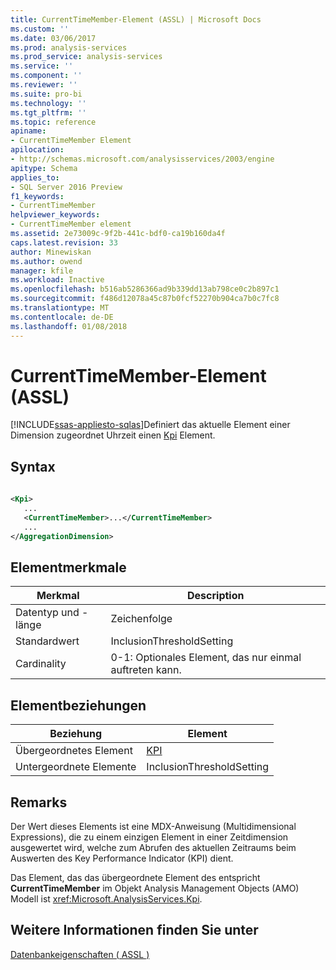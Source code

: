```yaml
---
title: CurrentTimeMember-Element (ASSL) | Microsoft Docs
ms.custom: ''
ms.date: 03/06/2017
ms.prod: analysis-services
ms.prod_service: analysis-services
ms.service: ''
ms.component: ''
ms.reviewer: ''
ms.suite: pro-bi
ms.technology: ''
ms.tgt_pltfrm: ''
ms.topic: reference
apiname:
- CurrentTimeMember Element
apilocation:
- http://schemas.microsoft.com/analysisservices/2003/engine
apitype: Schema
applies_to:
- SQL Server 2016 Preview
f1_keywords:
- CurrentTimeMember
helpviewer_keywords:
- CurrentTimeMember element
ms.assetid: 2e73009c-9f2b-441c-bdf0-ca19b160da4f
caps.latest.revision: 33
author: Minewiskan
ms.author: owend
manager: kfile
ms.workload: Inactive
ms.openlocfilehash: b516ab5286366ad9b339dd13ab798ce0c2b897c1
ms.sourcegitcommit: f486d12078a45c87b0fcf52270b904ca7b0c7fc8
ms.translationtype: MT
ms.contentlocale: de-DE
ms.lasthandoff: 01/08/2018
---
```

# <a name="currenttimemember-element-assl"></a>CurrentTimeMember-Element (ASSL)
[!INCLUDE[ssas-appliesto-sqlas](../../../includes/ssas-appliesto-sqlas.md)]Definiert das aktuelle Element einer Dimension zugeordnet Uhrzeit einen [Kpi](../../../analysis-services/scripting/objects/kpi-element-assl.md) Element.  
  
## <a name="syntax"></a>Syntax  
  
```xml  
  
<Kpi>  
   ...  
   <CurrentTimeMember>...</CurrentTimeMember>  
   ...  
</AggregationDimension>  
```  
  
## <a name="element-characteristics"></a>Elementmerkmale  
  
|Merkmal|Description|  
|--------------------|-----------------|  
|Datentyp und -länge|Zeichenfolge|  
|Standardwert|InclusionThresholdSetting|  
|Cardinality|0-1: Optionales Element, das nur einmal auftreten kann.|  
  
## <a name="element-relationships"></a>Elementbeziehungen  
  
|Beziehung|Element|  
|------------------|-------------|  
|Übergeordnetes Element|[KPI](../../../analysis-services/scripting/objects/kpi-element-assl.md)|  
|Untergeordnete Elemente|InclusionThresholdSetting|  
  
## <a name="remarks"></a>Remarks  
 Der Wert dieses Elements ist eine MDX-Anweisung (Multidimensional Expressions), die zu einem einzigen Element in einer Zeitdimension ausgewertet wird, welche zum Abrufen des aktuellen Zeitraums beim Auswerten des Key Performance Indicator (KPI) dient.  
  
 Das Element, das das übergeordnete Element des entspricht **CurrentTimeMember** im Objekt Analysis Management Objects (AMO) Modell ist <xref:Microsoft.AnalysisServices.Kpi>.  
  
## <a name="see-also"></a>Weitere Informationen finden Sie unter  
 [Datenbankeigenschaften &#40; ASSL &#41;](../../../analysis-services/scripting/properties/properties-assl.md)  
  
  
